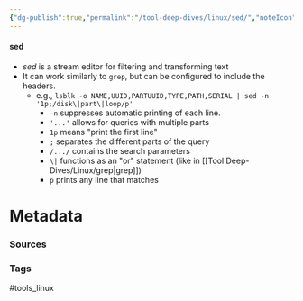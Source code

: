 ```yaml
---
{"dg-publish":true,"permalink":"/tool-deep-dives/linux/sed/","noteIcon":""}
---
```


#### sed
- *sed* is a stream editor for filtering and transforming text
- It can work similarly to `grep`, but can be configured to include the headers.
	- e.g., `lsblk -o NAME,UUID,PARTUUID,TYPE,PATH,SERIAL | sed -n '1p;/disk\|part\|loop/p'`
		- `-n` suppresses automatic printing of each line.
		- `'...'` allows for queries with multiple parts
		- `1p` means "print the first line"
		- `;` separates the different parts of the query
		- `/.../` contains the search parameters
		- `\|` functions as an "or" statement (like in [[Tool Deep-Dives/Linux/grep\|grep]])
		- `p` prints any line that matches



# Metadata

### Sources

### Tags
#tools_linux 